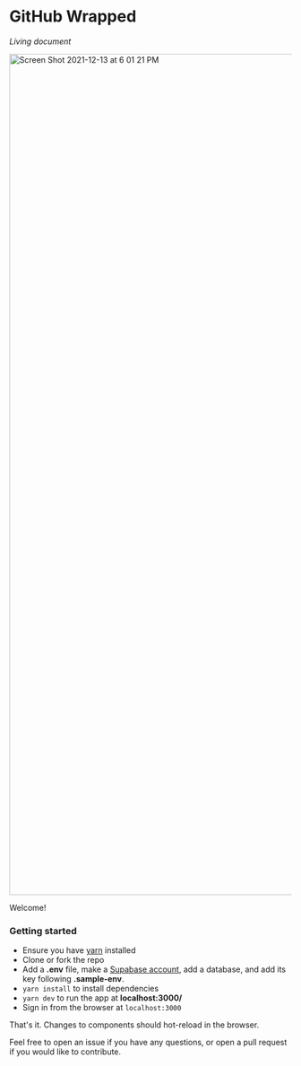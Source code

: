 # GitHub Wrapped
_Living document_

<img width="1501" alt="Screen Shot 2021-12-13 at 6 01 21 PM" src="https://user-images.githubusercontent.com/36117635/145904521-cd99dd9d-8a67-4d93-908d-3bc38b00777e.png">

Welcome!

### Getting started

- Ensure you have [yarn](https://classic.yarnpkg.com/lang/en/docs/install/#mac-stable) installed
- Clone or fork the repo
- Add a **.env** file, make a [Supabase account](https://supabase.com/), add a database, and add its key following **.sample-env**.
- `yarn install` to install dependencies
- `yarn dev` to run the app at **localhost:3000/**
- Sign in from the browser at `localhost:3000`

That's it. Changes to components should hot-reload in the browser.

Feel free to open an issue if you have any questions, or open a pull request if you would like to contribute. 
